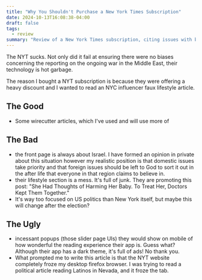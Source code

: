 ```yaml
---
title: "Why You Shouldn't Purchase a New York Times Subscription"
date: 2024-10-13T16:08:38-04:00
draft: false
tags:
  - review
summary: "Review of a New York Times subscription, citing issues with bias, poor technology, mobile app ads, and excessive focus on US politics."
---
```


The NYT sucks. Not only did it fail at ensuring there were no biases concerning the reporting on the ongoing war in the Middle East, their technology is hot garbage.

The reason I bought a NYT subscription is because they were offering a heavy discount and I wanted to read an NYC influencer faux lifestyle article.

## The Good

- Some wirecutter articles, which I've used and will use more of

## The Bad

- the front page is always about Israel. I have formed an opinion in private about this situation however my realistic position is that  domestic issues take priority and that foreign issues should be left to God to sort it out in the after life that everyone in that region claims to believe in.
- their lifestyle section is a mess. It's full of junk. They are promoting this post: "She Had Thoughts of Harming Her Baby. To Treat Her, Doctors Kept Them Together."
- It's way too focused on US politics than New York itself, but maybe this will change after the election?

## The Ugly

- incessant popups (those slider page UIs) they would show on mobile of how wonderful the reading experience their app is. Guess what? Although their app has a dark theme, it's full of ads! No thank you.
- What prompted me to write this article is that the NYT website completely froze my desktop firefox browser. I was trying to read a political article reading Latinos in Nevada, and it froze the tab.
